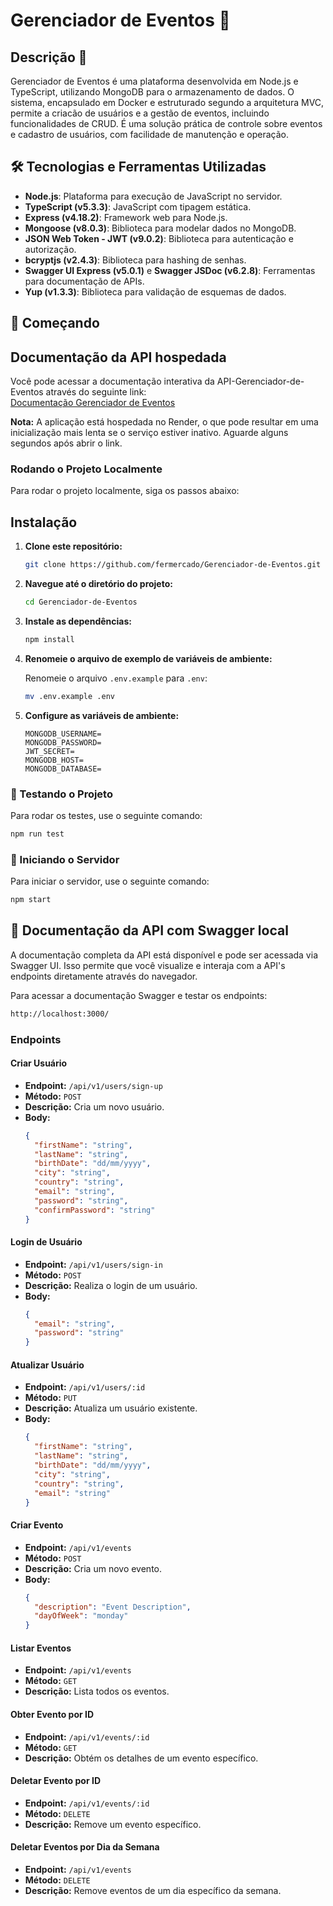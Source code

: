 # Gerenciador de Eventos 🚀

## Descrição 📝

Gerenciador de Eventos é uma plataforma desenvolvida em Node.js e TypeScript, utilizando MongoDB para o armazenamento de dados. O sistema, encapsulado em Docker e estruturado segundo a arquitetura MVC, permite a criacão de usuários e a gestão de eventos, incluindo funcionalidades de CRUD. É uma solução prática de controle sobre eventos e cadastro de usuários, com facilidade de manutenção e operação.

## 🛠️ Tecnologias e Ferramentas Utilizadas

- **Node.js**: Plataforma para execução de JavaScript no servidor.
- **TypeScript (v5.3.3)**: JavaScript com tipagem estática.
- **Express (v4.18.2)**: Framework web para Node.js.
- **Mongoose (v8.0.3)**: Biblioteca para modelar dados no MongoDB.
- **JSON Web Token - JWT (v9.0.2)**: Biblioteca para autenticação e autorização.
- **bcryptjs (v2.4.3)**: Biblioteca para hashing de senhas.
- **Swagger UI Express (v5.0.1)** e **Swagger JSDoc (v6.2.8)**: Ferramentas para documentação de APIs.
- **Yup (v1.3.3)**: Biblioteca para validação de esquemas de dados.

## 🚀 Começando

## Documentação da API hospedada

Você pode acessar a documentação interativa da API-Gerenciador-de-Eventos através do seguinte link:  
[Documentação Gerenciador de Eventos ](https://gerenciador-de-eventos.onrender.com)

**Nota:** A aplicação está hospedada no Render, o que pode resultar em uma inicialização mais lenta se o serviço estiver inativo. Aguarde alguns segundos após abrir o link.

### Rodando o Projeto Localmente

Para rodar o projeto localmente, siga os passos abaixo:

## Instalação

1. **Clone este repositório:**
   ```sh
   git clone https://github.com/fermercado/Gerenciador-de-Eventos.git
   ```
2. **Navegue até o diretório do projeto:**
   ```sh
   cd Gerenciador-de-Eventos
   ```
3. **Instale as dependências:**
   ```sh
   npm install
   ```
4. **Renomeie o arquivo de exemplo de variáveis de ambiente:**

   Renomeie o arquivo `.env.example` para `.env`:

   ```bash
   mv .env.example .env
   ```

5. **Configure as variáveis de ambiente:**
   ```env
   MONGODB_USERNAME=
   MONGODB_PASSWORD=
   JWT_SECRET=
   MONGODB_HOST=
   MONGODB_DATABASE=
   ```

### 🧪 Testando o Projeto

Para rodar os testes, use o seguinte comando:

```bash
npm run test
```

### 🚀 Iniciando o Servidor

Para iniciar o servidor, use o seguinte comando:

```bash
npm start
```

## 📃 Documentação da API com Swagger local

A documentação completa da API está disponível e pode ser acessada via Swagger UI. Isso permite que você visualize e interaja com a API's endpoints diretamente através do navegador.

Para acessar a documentação Swagger e testar os endpoints:

```bash
http://localhost:3000/
```

### Endpoints

#### Criar Usuário

- **Endpoint:** `/api/v1/users/sign-up`
- **Método:** `POST`
- **Descrição:** Cria um novo usuário.
- **Body:**
  ```json
  {
    "firstName": "string",
    "lastName": "string",
    "birthDate": "dd/mm/yyyy",
    "city": "string",
    "country": "string",
    "email": "string",
    "password": "string",
    "confirmPassword": "string"
  }
  ```

#### Login de Usuário

- **Endpoint:** `/api/v1/users/sign-in`
- **Método:** `POST`
- **Descrição:** Realiza o login de um usuário.
- **Body:**
  ```json
  {
    "email": "string",
    "password": "string"
  }
  ```

#### Atualizar Usuário

- **Endpoint:** `/api/v1/users/:id`
- **Método:** `PUT`
- **Descrição:** Atualiza um usuário existente.
- **Body:**
  ```json
  {
    "firstName": "string",
    "lastName": "string",
    "birthDate": "dd/mm/yyyy",
    "city": "string",
    "country": "string",
    "email": "string"
  }
  ```

#### Criar Evento

- **Endpoint:** `/api/v1/events`
- **Método:** `POST`
- **Descrição:** Cria um novo evento.
- **Body:**
  ```json
  {
    "description": "Event Description",
    "dayOfWeek": "monday"
  }
  ```

#### Listar Eventos

- **Endpoint:** `/api/v1/events`
- **Método:** `GET`
- **Descrição:** Lista todos os eventos.

#### Obter Evento por ID

- **Endpoint:** `/api/v1/events/:id`
- **Método:** `GET`
- **Descrição:** Obtém os detalhes de um evento específico.

#### Deletar Evento por ID

- **Endpoint:** `/api/v1/events/:id`
- **Método:** `DELETE`
- **Descrição:** Remove um evento específico.

#### Deletar Eventos por Dia da Semana

- **Endpoint:** `/api/v1/events`
- **Método:** `DELETE`
- **Descrição:** Remove eventos de um dia específico da semana.
